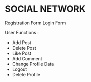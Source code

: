 # SOCIAL NETWORK

Registration Form
Login Form

User Functions : 
- Add Post
- Delete Post
- Like Post 
- Add Comment
- Change Profile Data
- Logout
-  Delete Profile
